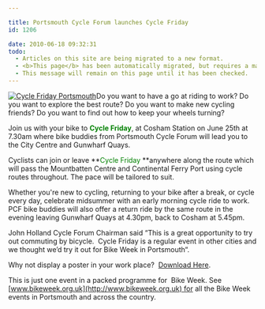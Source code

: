 ```yaml
---

title: Portsmouth Cycle Forum launches Cycle Friday
id: 1206

date: 2010-06-18 09:32:31
todo:
  - Articles on this site are being migrated to a new format.
  - <b>This page</b> has been automatically migrated, but requires a manual check-&amp;-tune to ensure the format and links all work as expected.
  - This message will remain on this page until it has been checked.
---
```


[](http://www.pompeybug.co.uk/?attachment_id=1209)[![](/assets/Cycle-Friday-Portsmouth1-150x150.jpg "Cycle Friday Portsmouth")](http://www.pompeybug.co.uk/2010/06/portsmouth-cycle-forum-launches-cycle-friday/cycle-friday-portsmouth-2/)Do you want to have a go at riding to work? Do you want to explore the best route? Do you want to make new cycling friends? Do you want to find out how to keep your wheels turning?

Join us with your bike to <span style="color: #333300;">**<span style="color: #008000;">Cycle Friday</span>**</span>, at Cosham Station on June 25th at 7.30am where bike buddies from Portsmouth Cycle Forum will lead you to the City Centre and Gunwharf Quays.

Cyclists can join or leave **<span style="color: #008000;">Cycle Friday</span> **anywhere along the route which will pass the Mountbatten Centre and Continental Ferry Port using cycle routes throughout. The pace will be tailored to suit.

Whether you're new to cycling, returning to your bike after a break, or cycle every day, celebrate midsummer with an early morning cycle ride to work. PCF bike buddies will also offer a return ride by the same route in the evening leaving Gunwharf Quays at 4.30pm, back to Cosham at 5.45pm.

John Holland Cycle Forum Chairman said “This is a great opportunity to try out commuting by bicycle.  Cycle Friday is a regular event in other cities and we thought we’d try it out for Bike Week in Portsmouth“.

Why not display a poster in your work place?  [Download Here](http://www.pompeybug.co.uk/2010/06/portsmouth-cycle-forum-launches-cycle-friday/cycle-friday-poster-a4/).

This is just one event in a packed programme for  Bike Week. See [](http://www.pompeybug.co.uk/?attachment_id=1209)[www.bikeweek.org.uk](http://www.bikeweek.org.uk) for all the Bike Week events in Portsmouth and across the country.